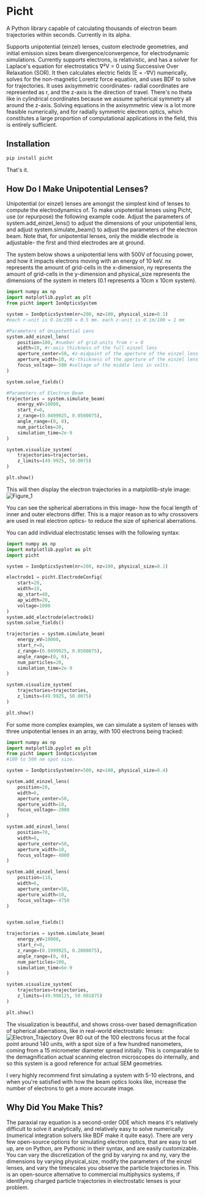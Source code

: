 # Picht

A Python library capable of calculating thousands of electron beam trajectories within seconds. Currently in its alpha. 

Supports unipotential (einzel) lenses, custom electrode geometries, and initial emission sizes beam divergence/convergence, for electrodynamic simulations. Currently supports electrons, is relativistic, and has a solver for Laplace's equation for electrostatics ∇²V = 0 using Successive Over Relaxation (SOR). It then calculates electric fields (E = -∇V) numerically, solves for the non-magnetic Lorentz force equation, and uses BDF to solve for trajectories. It uses axisymmetric coordinates- radial coordinates are represented as r, and the z-axis is the direction of travel. There's no theta like in cylindrical coordinates because we assume spherical symmetry all around the z-axis. Solving equations in the axisymmetric view is a lot more feasible numerically, and for radially symmetric electron optics, which constitutes a large proportion of computational applications in the field, this is entirely sufficient.

## Installation
```bash
pip install picht
```
That's it.

## How Do I Make Unipotential Lenses?

Unipotential (or einzel) lenses are amongst the simplest kind of lenses to compute the electrodynamics of. To make unipotential lenses using Picht, use (or repurpose) the following example code. Adjust the parameters of system.add_einzel_lens() to adjust the dimensions of your unipotential lens, and adjust system.simulate_beam() to adjust the parameters of the electron beam. Note that, for unipotential lenses, only the middle electrode is adjustable- the first and third electrodes are at ground. 

The system below shows a unipotential lens with 500V of focusing power, and how it impacts electrons moving with an energy of 10 keV. nx represents the amount of grid-cells in the x-dimension, ny represents the amount of grid-cells in the y-dimension and physical_size represents the dimensions of the system in meters (0.1 represents a 10cm x 10cm system). 

```python
import numpy as np
import matplotlib.pyplot as plt
from picht import IonOpticsSystem

system = IonOpticsSystem(nr=200, nz=100, physical_size=0.1)
#each r-unit is 0.1m/200 = 0.5 mm. each z-unit is 0.1m/100 = 1 mm

#Parameters of Unipotential Lens
system.add_einzel_lens(
    position=100, #number of grid-units from r = 0
    width=10, #r-axis thickness of the full einzel lens
    aperture_center=50, #z-midpoint of the aperture of the einzel lens
    aperture_width=10, #z-thickness of the aperture of the einzel lens
    focus_voltage=-500 #voltage of the middle lens in volts.
)

system.solve_fields()

#Parameters of Electron Beam
trajectories = system.simulate_beam(
    energy_eV=10000,
    start_r=0,
    z_range=(0.0499925, 0.0500075),
    angle_range=(0, 0),
    num_particles=20, 
    simulation_time=2e-9
)

system.visualize_system(
    trajectories=trajectories,
    z_limits=(49.9925, 50.0075)
)

plt.show()
```

This will then display the electron trajectories in a matplotlib-style image:
![Figure_1](https://github.com/user-attachments/assets/4cf887fa-c9cb-4e6a-9aec-a8a68c11b858)

You can see the spherical aberrations in this image- how the focal length of inner and outer electrons differ. This is a major reason as to why crossovers are used in real electron optics- to reduce the size of spherical aberrations.

You can add individual electrostatic lenses with the following syntax:

```python
import numpy as np
import matplotlib.pyplot as plt
import picht

system = IonOpticsSystem(nr=200, nz=100, physical_size=0.1)

electrode1 = picht.ElectrodeConfig(
    start=20,
    width=10,
    ap_start=40,
    ap_width=20,
    voltage=1000
)
system.add_electrode(electrode1)
system.solve_fields()

trajectories = system.simulate_beam(
    energy_eV=10000,
    start_r=0,
    z_range=(0.0499925, 0.0500075),
    angle_range=(0, 0),
    num_particles=20, 
    simulation_time=2e-9
)

system.visualize_system(
    trajectories=trajectories,
    z_limits=(49.9925, 50.0075)
)

plt.show()
```

For some more complex examples, we can simulate a system of lenses with three unipotential lenses in an array, with 100 electrons being tracked:
```python
import numpy as np
import matplotlib.pyplot as plt
from picht import IonOpticsSystem
#100 to 500 nm spot size.

system = IonOpticsSystem(nr=500, nz=100, physical_size=0.4)

system.add_einzel_lens(
    position=20, 
    width=6, 
    aperture_center=50, 
    aperture_width=10, 
    focus_voltage=-2000
)

system.add_einzel_lens(
    position=70, 
    width=6, 
    aperture_center=50, 
    aperture_width=10, 
    focus_voltage=-4000
)

system.add_einzel_lens(
    position=110, 
    width=6, 
    aperture_center=50, 
    aperture_width=10, 
    focus_voltage=-4750
)


system.solve_fields()

trajectories = system.simulate_beam(
    energy_eV=10000,
    start_r=0,
    z_range=(0.1999925, 0.2000075),
    angle_range=(0, 0),
    num_particles=100,
    simulation_time=6e-9
)

system.visualize_system(
    trajectories=trajectories,
    z_limits=(49.998125, 50.001875)
)

plt.show()
```

The visualization is beautiful, and shows cross-over based demagnification of spherical aberrations, like in real-world electrostatic lenses:
![Electron_Trajectory](https://github.com/user-attachments/assets/c7624809-dc87-4094-83ca-65bb778f4e36)
Over 80 out of the 100 electrons focus at the focal point around 140 units, with a spot size of a few hundred nanometers, coming from a 15 micrometer diameter spread initially. This is comparable to the demagnification actual scanning electron microscopes do internally, and so this system is a good reference for actual SEM geometries. 

I very highly recommend first simulating a system with 5-10 electrons, and when you're satisfied with how the beam optics looks like, increase the number of electrons to get a more accurate image.

## Why Did You Make This?

The paraxial ray equation is a second-order ODE which means it's relatively difficult to solve it analytically, and relatively easy to solve numerically (numerical integration solvers like BDF make it quite easy). There are very few open-source options for simulating electron optics, that are easy to set up, are on Python, are Pythonic in their syntax, and are easily customizable. You can vary the discretization of the grid by varying nx and ny, vary the dimensions by varying physical_size, modify the parameters of the einzel lenses, and vary the timescales you observe the particle trajectories in. This is an open-source alternative to commercial multiphysics systems, if identifying charged particle trajectories in electrostatic lenses is your problem. 
